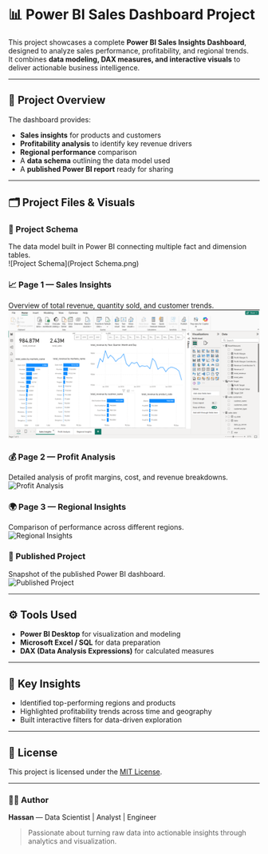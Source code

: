 # 📊 Power BI Sales Dashboard Project

This project showcases a complete **Power BI Sales Insights Dashboard**, designed to analyze sales performance, profitability, and regional trends.  
It combines **data modeling, DAX measures, and interactive visuals** to deliver actionable business intelligence.

---

## 🧱 Project Overview

The dashboard provides:
- **Sales insights** for products and customers  
- **Profitability analysis** to identify key revenue drivers  
- **Regional performance** comparison  
- A **data schema** outlining the data model used  
- A **published Power BI report** ready for sharing

---

## 🗂️ Project Files & Visuals

### 🧩 Project Schema
The data model built in Power BI connecting multiple fact and dimension tables.  
![Project Schema](Project Schema.png)

### 📈 Page 1 — Sales Insights
Overview of total revenue, quantity sold, and customer trends.  
![Sales Insights](https://github.com/Hassan-1-1/Power-BI-Sales-Dashboard-Project/blob/main/Screenshots/Page_1%20Sales%20Insights.png)

### 💰 Page 2 — Profit Analysis
Detailed analysis of profit margins, cost, and revenue breakdowns.  
![Profit Analysis](Page_2%20Profit%20Analysis.png)

### 🌍 Page 3 — Regional Insights
Comparison of performance across different regions.  
![Regional Insights](Page_3%20Regional%20Insights.png)

### 🚀 Published Project
Snapshot of the published Power BI dashboard.  
![Published Project](Published%20Project.png)

---

## ⚙️ Tools Used
- **Power BI Desktop** for visualization and modeling  
- **Microsoft Excel / SQL** for data preparation  
- **DAX (Data Analysis Expressions)** for calculated measures  

---

## 🧠 Key Insights
- Identified top-performing regions and products  
- Highlighted profitability trends across time and geography  
- Built interactive filters for data-driven exploration  

---

## 📜 License
This project is licensed under the [MIT License](LICENSE).

---

### 👨‍💻 Author
**Hassan** — Data Scientist | Analyst | Engineer  
> Passionate about turning raw data into actionable insights through analytics and visualization.
